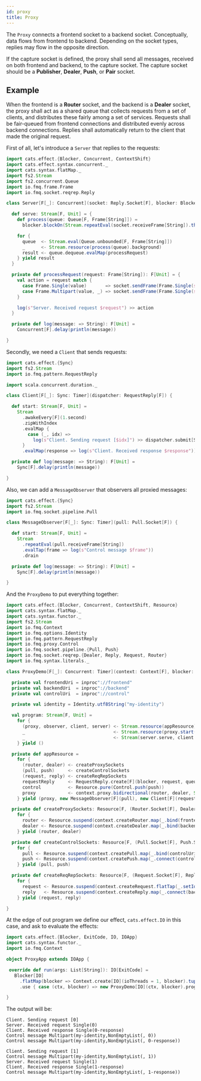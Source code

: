 ```yaml
---
id: proxy
title: Proxy
---
```


The `Proxy` connects a frontend socket to a backend socket. Conceptually, data flows from frontend to backend. 
Depending on the socket types, replies may flow in the opposite direction. 

If the capture socket is defined, the proxy shall send all messages, received on both frontend and backend, to the capture socket. 
The capture socket should be a **Publisher**, **Dealer**, **Push**, or **Pair** socket.

## Example

When the frontend is a **Router** socket, and the backend is a **Dealer** socket, 
the proxy shall act as a shared queue that collects requests from a set of clients, and distributes these fairly among a set of services. 
Requests shall be fair-queued from frontend connections and distributed evenly across backend connections. 
Replies shall automatically return to the client that made the original request.

First of all, let's introduce a `Server` that replies to the requests:

```scala mdoc:silent
import cats.effect.{Blocker, Concurrent, ContextShift}
import cats.effect.syntax.concurrent._
import cats.syntax.flatMap._
import fs2.Stream
import fs2.concurrent.Queue
import io.fmq.frame.Frame
import io.fmq.socket.reqrep.Reply

class Server[F[_]: Concurrent](socket: Reply.Socket[F], blocker: Blocker) {

  def serve: Stream[F, Unit] = {
    def process(queue: Queue[F, Frame[String]]) =
      blocker.blockOn(Stream.repeatEval(socket.receiveFrame[String]).through(queue.enqueue).compile.drain)

    for {
      queue  <- Stream.eval(Queue.unbounded[F, Frame[String]])
      _      <- Stream.resource(process(queue).background)
      result <- queue.dequeue.evalMap(processRequest)
    } yield result
  }

  private def processRequest(request: Frame[String]): F[Unit] = {
    val action = request match {
      case Frame.Single(value)       => socket.sendFrame(Frame.Single(s"$value-response"))
      case Frame.Multipart(value, _) => socket.sendFrame(Frame.Single(s"$value-multipart-response"))
    }

    log(s"Server. Received request $request") >> action
  }

  private def log(message: => String): F[Unit] =
    Concurrent[F].delay(println(message))

}
```

Secondly, we need a `Client` that sends requests: 

```scala mdoc:silent
import cats.effect.{Sync}
import fs2.Stream
import io.fmq.pattern.RequestReply

import scala.concurrent.duration._

class Client[F[_]: Sync: Timer](dispatcher: RequestReply[F]) {

  def start: Stream[F, Unit] =
    Stream
      .awakeEvery[F](1.second)
      .zipWithIndex
      .evalMap {
        case (_, idx) =>
          log(s"Client. Sending request [$idx]") >> dispatcher.submit[String, String](Frame.Single(idx.toString))
      }
      .evalMap(response => log(s"Client. Received response $response"))

  private def log(message: => String): F[Unit] =
    Sync[F].delay(println(message))

}
```

Also, we can add a `MessageObserver` that observers all proxied messages:

```scala mdoc:silent
import cats.effect.{Sync}
import fs2.Stream
import io.fmq.socket.pipeline.Pull

class MessageObserver[F[_]: Sync: Timer](pull: Pull.Socket[F]) {

  def start: Stream[F, Unit] =
    Stream
      .repeatEval(pull.receiveFrame[String])
      .evalTap(frame => log(s"Control message $frame"))
      .drain

  private def log(message: => String): F[Unit] =
    Sync[F].delay(println(message))

}
``` 

And the `ProxyDemo` to put everything together:

```scala mdoc:silent
import cats.effect.{Blocker, Concurrent, ContextShift, Resource}
import cats.syntax.flatMap._
import cats.syntax.functor._
import fs2.Stream
import io.fmq.Context
import io.fmq.options.Identity
import io.fmq.pattern.RequestReply
import io.fmq.proxy.Control
import io.fmq.socket.pipeline.{Pull, Push}
import io.fmq.socket.reqrep.{Dealer, Reply, Request, Router}
import io.fmq.syntax.literals._

class ProxyDemo[F[_]: Concurrent: Timer](context: Context[F], blocker: Blocker) {

  private val frontendUri = inproc"://frontend"
  private val backendUri  = inproc"://backend"
  private val controlUri  = inproc"://control"

  private val identity = Identity.utf8String("my-identity")

  val program: Stream[F, Unit] =
    for {
      (proxy, observer, client, server) <- Stream.resource(appResource) // initialize app components
      _                                 <- Stream.resource(proxy.start(blocker)) // start proxy
      _                                 <- Stream(server.serve, client.start, observer.start).parJoinUnbounded // start components
    } yield ()

  private def appResource =
    for {
      (router, dealer) <- createProxySockets
      (pull, push)     <- createControlSockets
      (request, reply) <- createReqRepSockets
      requestReply     <- RequestReply.create[F](blocker, request, queueSize = 128)
      control          <- Resource.pure(Control.push(push))
      proxy            <- context.proxy.bidirectional(router, dealer, Some(control), Some(control))
    } yield (proxy, new MessageObserver[F](pull), new Client[F](requestReply), new Server[F](reply, blocker))

  private def createProxySockets: Resource[F, (Router.Socket[F], Dealer.Socket[F])] =
    for {
      router <- Resource.suspend(context.createRouter.map(_.bind(frontendUri)))
      dealer <- Resource.suspend(context.createDealer.map(_.bind(backendUri)))
    } yield (router, dealer)

  private def createControlSockets: Resource[F, (Pull.Socket[F], Push.Socket[F])] =
    for {
      pull <- Resource.suspend(context.createPull.map(_.bind(controlUri)))
      push <- Resource.suspend(context.createPush.map(_.connect(controlUri)))
    } yield (pull, push)

  private def createReqRepSockets: Resource[F, (Request.Socket[F], Reply.Socket[F])] =
    for {
      request <- Resource.suspend(context.createRequest.flatTap(_.setIdentity(identity)).map(_.connect(frontendUri)))
      reply   <- Resource.suspend(context.createReply.map(_.connect(backendUri)))
    } yield (request, reply)

}
```

At the edge of out program we define our effect, `cats.effect.IO` in this case, and ask to evaluate the effects:

```scala mdoc:silent
import cats.effect.{Blocker, ExitCode, IO, IOApp}
import cats.syntax.functor._
import io.fmq.Context

object ProxyApp extends IOApp {

 override def run(args: List[String]): IO[ExitCode] =
   Blocker[IO]
     .flatMap(blocker => Context.create[IO](ioThreads = 1, blocker).tupleRight(blocker))
     .use { case (ctx, blocker) => new ProxyDemo[IO](ctx, blocker).program.compile.drain.as(ExitCode.Success) }

}
```

The output will be:
```text
Client. Sending request [0]
Server. Received request Single(0)
Client. Received response Single(0-response)
Control message Multipart(my-identity,NonEmptyList(, 0))
Control message Multipart(my-identity,NonEmptyList(, 0-response))

Client. Sending request [1]
Control message Multipart(my-identity,NonEmptyList(, 1))
Server. Received request Single(1)
Client. Received response Single(1-response)
Control message Multipart(my-identity,NonEmptyList(, 1-response))
```